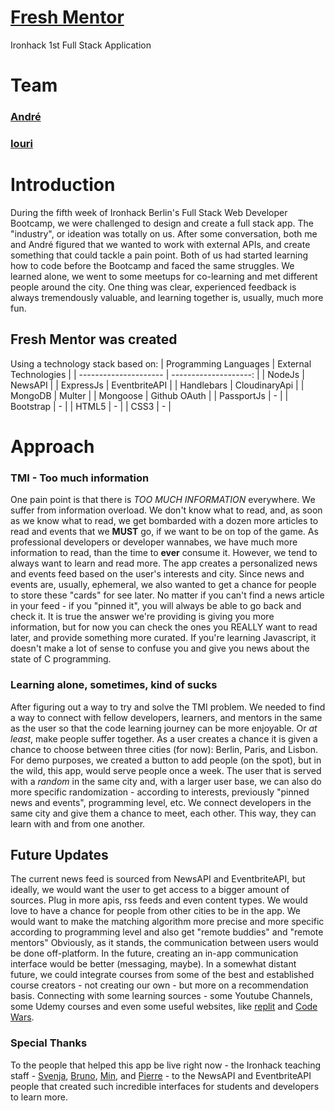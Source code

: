 # [Fresh Mentor](https://fresh-mentor.herokuapp.com)

Ironhack 1st Full Stack Application

# Team

### [André](https://github.com/itstheandre)

### [Iouri](https://github.com/iourisorokine)

# Introduction

During the fifth week of Ironhack Berlin's Full Stack Web Developer Bootcamp, we were challenged to design and create a full stack app. The "industry", or ideation was totally on us.
After some conversation, both me and André figured that we wanted to work with external APIs, and create something that could tackle a pain point.
Both of us had started learning how to code before the Bootcamp and faced the same struggles. We learned alone, we went to some meetups for co-learning and met different people around the city.
One thing was clear, experienced feedback is always tremendously valuable, and learning together is, usually, much more fun.

## Fresh Mentor was created

Using a technology stack based on:
| Programming Languages | External Technologies |
| --------------------- | --------------------: |
| NodeJs | NewsAPI |
| ExpressJs | EventbriteAPI |
| Handlebars | CloudinaryApi |
| MongoDB | Multer |
| Mongoose | Github OAuth |
| PassportJs | - |
| Bootstrap | - |
| HTML5 | - |
| CSS3 | - |

# Approach

### TMI - Too much information

One pain point is that there is _TOO MUCH INFORMATION_ everywhere. We suffer from information overload. We don't know what to read, and, as soon as we know what to read, we get bombarded with a dozen more articles to read and events that we **MUST** go, if we want to be on top of the game.
As professional developers or developer wannabes, we have much more information to read, than the time to **ever** consume it. However, we tend to always want to learn and read more.
The app creates a personalized news and events feed based on the user's interests and city.
Since news and events are, usually, ephemeral, we also wanted to get a chance for people to store these "cards" for see later. No matter if you can't find a news article in your feed - if you "pinned it", you will always be able to go back and check it.
It is true the answer we're providing is giving you more information, but for now you can check the ones you REALLY want to read later, and provide something more curated. If you're learning Javascript, it doesn't make a lot of sense to confuse you and give you news about the state of C programming.

### Learning alone, sometimes, kind of sucks

After figuring out a way to try and solve the TMI problem. We needed to find a way to connect with fellow developers, learners, and mentors in the same as the user so that the code learning journey can be more enjoyable. Or _at least_, make people suffer together.
As a user creates a chance it is given a chance to choose between three cities (for now): Berlin, Paris, and Lisbon.
For demo purposes, we created a button to add people (on the spot), but in the wild, this app, would serve people once a week.
The user that is served with a _random_ in the same city and, with a larger user base, we can also do more specific randomization - according to interests, previously "pinned news and events", programming level, etc.
We connect developers in the same city and give them a chance to meet, each other. This way, they can learn with and from one another.

## Future Updates

The current news feed is sourced from NewsAPI and EventbriteAPI, but ideally, we would want the user to get access to a bigger amount of sources. Plug in more apis, rss feeds and even content types.
We would love to have a chance for people from other cities to be in the app.
We would want to make the matching algorithm more precise and more specific according to programming level and also get "remote buddies" and "remote mentors"
Obviously, as it stands, the communication between users would be done off-platform. In the future, creating an in-app communication interface would be better (messaging, maybe).
In a somewhat distant future, we could integrate courses from some of the best and established course creators - not creating our own - but more on a recommendation basis. Connecting with some learning sources - some Youtube Channels, some Udemy courses and even some useful websites, like [replit](repl.it) and [Code Wars](https://codewars.com).

### Special Thanks

To the people that helped this app be live right now - the Ironhack teaching staff - [Svenja](https://github.com/Svemakawe), [Bruno](https://github.com/brudolce), [Min](https://github.com/angminsheng), and [Pierre](https://github.com/pierreportal) - to the NewsAPI and EventbriteAPI people that created such incredible interfaces for students and developers to learn more.
